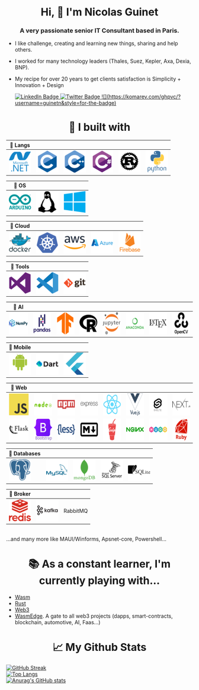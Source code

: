 <h1 align="center">Hi, 👋 I'm Nicolas Guinet</h1>   

<h3 align="center">A very passionate senior IT Consultant based in Paris.</h3>


- I like challenge, creating and learning new things, sharing and help others.
- I worked for many technology leaders (Thales, Suez, Kepler, Axa, Dexia, BNP).
- My recipe for over 20 years to get clients satisfaction is Simplicity + Innovation + Design 

  <a href="https://www.linkedin.com/in/nguinet/" rel="nofollow">
    <img src="https://img.shields.io/badge/LinkedIn-blue?style=for-the-badge&logo=linkedin&logoColor=white" alt="LinkedIn Badge"/>
  </a>  
  <a href="https://twitter.com/guinet_n">
    <img src="https://img.shields.io/badge/Twitter-blue?style=for-the-badge&logo=twitter&logoColor=white" alt="Twitter Badge"/>
  </a>
  <a href="https://komarev.com/sources/github-profile-views-counter" rel="nofollow">
  ![](https://komarev.com/ghpvc/?username=guinetn&style=for-the-badge)
</a>

<h1 align="center">🚧 I built with</h1>

| 🔴 Langs |      |      |      |      |      | 
| ---- | ---- | ---- | ---- | ---- | ---- | 
| <img src="https://github.com/devicons/devicon/blob/master/icons/dot-net/dot-net-plain-wordmark.svg" title="DotNet" alt="DotNet" style="width:60px; height:60px;max-width: 100%;"> | <img src="https://github.com/devicons/devicon/raw/master/icons/c/c-original.svg" title="C lang" alt="C lang" style="width:60px; height:60px;max-width: 100%;"> | <img src="https://github.com/devicons/devicon/blob/master/icons/cplusplus/cplusplus-original.svg" title="C++ lang" alt="C++ lang" style="width:60px; height:60px;max-width: 100%;"> | <img src="https://github.com/devicons/devicon/raw/master/icons/csharp/csharp-original.svg" title="C# lang" alt="C# lang" style="width:60px; height:60px;max-width: 100%;"> | <img src="https://github.com/devicons/devicon/blob/master/icons/rust/rust-plain.svg" title="rust" alt="rust" style="width:60px; height:60px;max-width: 100%;"> | <img src="https://github.com/devicons/devicon/blob/master/icons/python/python-original-wordmark.svg" title="python" alt="python" style="width:60px; height:60px;max-width: 100%;"> |

|  🔴 OS  |      |      |
| ---- | ---- | ---- |
| <img src="https://github.com/devicons/devicon/blob/master/icons/arduino/arduino-original-wordmark.svg" title="arduino" alt="arduino" style="width:60px; height:60px;max-width: 100%;"> | <img src="https://github.com/devicons/devicon/blob/master/icons/linux/linux-plain.svg" title="linux" alt="linux" style="width:60px; height:60px;max-width: 100%;"> | <img src="https://github.com/devicons/devicon/blob/master/icons/windows8/windows8-original.svg" title="windows" alt="windows" style="width:60px; height:60px;max-width: 100%;"> |

| 🔴 Cloud|      |      |      |      |
| ---- | ---- | ---- | ---- | ---- |
| <img src="https://github.com/devicons/devicon/blob/master/icons/docker/docker-original-wordmark.svg" title="docker" alt="docker" style="width:60px; height:60px;max-width: 100%;"> | <img src="https://github.com/devicons/devicon/blob/master/icons/kubernetes/kubernetes-plain.svg" title="kubernetes" alt="kubernetes" style="width:60px; height:60px;max-width: 100%;"> | <img src="https://github.com/devicons/devicon/blob/master/icons/amazonwebservices/amazonwebservices-original-wordmark.svg" title="amazonwebservices" alt="amazonwebservices"  style="width:60px; height:60px;max-width: 100%;"> | <img src="https://github.com/devicons/devicon/blob/master/icons/azure/azure-original-wordmark.svg" title="azure" alt="azure" style="width:60px; height:60px;max-width: 100%;"> | <img src="https://github.com/devicons/devicon/blob/master/icons/firebase/firebase-plain-wordmark.svg" title="firebase" alt="firebase" style="width:60px; height:60px;max-width: 100%;">  |

| 🔴 Tools|      |      |
| ---- | ---- | ---- |
| <img src="https://github.com/devicons/devicon/blob/master/icons/visualstudio/visualstudio-plain.svg" title="visualstudio" alt="visualstudio" style="width:60px; height:60px;max-width: 100%;"> | <img src="https://github.com/devicons/devicon/blob/master/icons/vscode/vscode-original.svg" title="vscode" alt="vscode" style="width:60px; height:60px;max-width: 100%;"> | <img src="https://github.com/devicons/devicon/blob/master/icons/git/git-original-wordmark.svg" title="Git" alt="Git" style="width:60px; height:60px;max-width: 100%;"> |

|  🔴 AI  |      |      |      |      |      |      |      |
| ---- | ---- | ---- | ---- | ---- | ---- | ---- | ---- | 
| <img src="https://github.com/devicons/devicon/blob/master/icons/numpy/numpy-original-wordmark.svg" title="numpy" alt="numpy" style="width:60px; height:60px;max-width: 100%;"> | <img src="https://github.com/devicons/devicon/blob/master/icons/pandas/pandas-original-wordmark.svg" title="pandas" alt="pandas" style="width:60px; height:60px;max-width: 100%;"> | <img src="https://github.com/devicons/devicon/blob/master/icons/tensorflow/tensorflow-original.svg" title="tensorflow" alt="tensorflow" style="width:60px; height:60px;max-width: 100%;"> | <img src="https://github.com/devicons/devicon/blob/master/icons/r/r-plain.svg" title="R lang" alt="R lang" style="width:60px; height:60px;max-width: 100%;"> | <img src="https://github.com/devicons/devicon/blob/master/icons/jupyter/jupyter-original-wordmark.svg" title="jupyter" alt="jupyter" style="width:60px; height:60px;max-width: 100%;"> | <img src="https://github.com/devicons/devicon/blob/master/icons/anaconda/anaconda-original-wordmark.svg" title="anaconda" alt="anaconda" style="width:60px; height:60px;max-width: 100%;"> | <img src="https://github.com/devicons/devicon/blob/master/icons/latex/latex-original.svg" title="latex" alt="latex" style="width:60px; height:60px;max-width: 100%;"> | <img src="https://github.com/devicons/devicon/blob/master/icons/opencv/opencv-plain-wordmark.svg" title="opencv" alt="opencv" style="width:60px; height:60px;max-width: 100%;"> |

|  🔴 Mobile    |      |      |
| ---- | ---- | ---- |
| <img src="https://github.com/devicons/devicon/blob/master/icons/android/android-original-wordmark.svg" title="android" alt="android" style="width:60px; height:60px;max-width: 100%;"> | <img src="https://github.com/devicons/devicon/blob/master/icons/dart/dart-original-wordmark.svg" title="dart" alt="dart" style="width:60px; height:60px;max-width: 100%;"> | <img src="https://github.com/devicons/devicon/blob/master/icons/flutter/flutter-original.svg" title="flutter" alt="flutter" style="width:60px; height:60px;max-width: 100%;"> | <img src="https://github.com/devicons/devicon/blob/master/icons/androidstudio/androidstudio-original-wordmark.svg" title="androidstudio" alt="androidstudio" style="width:60px;  height:60px;max-width: 100%;">|

|  🔴 Web |      |      |      |      |      |      |      |
| ---- | ---- | ---- | ---- | ---- | ---- | ---- | ---- |    
| <img src="https://github.com/devicons/devicon/blob/master/icons/javascript/javascript-original.svg" title="javascript" alt="javascript" style="width:60px; height:60px;max-width: 100%;"> | <img src="https://github.com/devicons/devicon/blob/master/icons/nodejs/nodejs-plain-wordmark.svg" title="nodejs" alt="nodejs" style="width:60px; height:60px;max-width: 100%;"> | <img src="https://github.com/devicons/devicon/blob/master/icons/npm/npm-original-wordmark.svg" title="npm" alt="npm" style="width:60px; height:60px;max-width: 100%;"> | <img src="https://github.com/devicons/devicon/blob/master/icons/express/express-original-wordmark.svg" title="express" alt="express" style="width:60px; height:60px;max-width: 100%;"> | <img src="https://github.com/devicons/devicon/blob/master/icons/react/react-original.svg" title="react" alt="react" style="width:60px; height:60px;max-width: 100%;"> | <img src="https://github.com/devicons/devicon/blob/master/icons/vuejs/vuejs-plain-wordmark.svg" title="vuejs" alt="vuejs" style="width:60px; height:60px;max-width: 100%;"> | <img src="https://github.com/devicons/devicon/blob/master/icons/svelte/svelte-plain-wordmark.svg" title="svelte" alt="svelte" style="width:60px; height:60px;max-width: 100%;"> | <img src="https://github.com/devicons/devicon/blob/master/icons/nextjs/nextjs-original-wordmark.svg" title="nextjs" alt="nextjs" style="width:60px; height:60px;max-width: 100%;"> | 
| <img src="https://github.com/devicons/devicon/blob/master/icons/flask/flask-original-wordmark.svg" title="flask" alt="flask" style="width:60px; height:60px;max-width: 100%;"> | <img src="https://github.com/devicons/devicon/blob/master/icons/bootstrap/bootstrap-original-wordmark.svg" title="bootstrap" alt="bootstrap" style="width:60px; height:60px;max-width: 100%;"> | <img src="https://github.com/devicons/devicon/blob/master/icons/less/less-plain-wordmark.svg" title="less" alt="less" style="width:60px; height:60px;max-width: 100%;"> | <img src="https://github.com/devicons/devicon/blob/master/icons/markdown/markdown-original.svg" title="markdown" alt="markdown" style="width:60px; height:60px;max-width: 100%;"> | <img src="https://github.com/devicons/devicon/blob/master/icons/gulp/gulp-plain.svg" title="gulp" alt="gulp" style="width:60px; height:60px;max-width: 100%;"> | <img src="https://github.com/devicons/devicon/blob/master/icons/nginx/nginx-original.svg" title="nginx" alt="nginx" style="width:60px; height:60px;max-width: 100%;"> | <img src="https://github.com/devicons/devicon/blob/master/icons/hugo/hugo-original-wordmark.svg" title="hugo" alt="hugo" style="width:60px; height:60px;max-width: 100%;"> | <img src="https://github.com/devicons/devicon/blob/master/icons/ruby/ruby-plain-wordmark.svg" title="ruby" alt="ruby" style="width:60px; height:60px;max-width: 100%;"> |

|  🔴 Databases    |      |      |      |      |
| ---- | ---- | ---- | ---- | ---- | 
| <img src="https://github.com/devicons/devicon/blob/master/icons/postgresql/postgresql-plain.svg" title="postgresql" alt="postgresql" style="width:60px; height:60px;max-width: 100%;"> | <img src="https://github.com/devicons/devicon/blob/master/icons/mysql/mysql-plain-wordmark.svg" title="mysql" alt="mysql" style="width:60px; height:60px;max-width: 100%;"> | <img src="https://github.com/devicons/devicon/blob/master/icons/mongodb/mongodb-plain-wordmark.svg" title="mongodb" alt="mongodb" style="width:60px; height:60px;max-width: 100%;"> | <img src="https://github.com/devicons/devicon/blob/master/icons/microsoftsqlserver/microsoftsqlserver-plain-wordmark.svg" title="microsoftsqlserver" alt="microsoftsqlserver"  style="width:60px; height:60px;max-width: 100%;"> | <img src="https://github.com/devicons/devicon/blob/master/icons/sqlite/sqlite-plain-wordmark.svg" title="sqlite" alt="sqlite" style="width:60px; height:60px;max-width: 100%;">|

| 🔴 Broker|      |      |
| ---- | ---- | ---- |
| <img src="https://github.com/devicons/devicon/blob/master/icons/redis/redis-plain-wordmark.svg" title="redis" alt="redis" style="width:60px; height:60px;max-width: 100%;"> | <img src="https://github.com/devicons/devicon/blob/master/icons/apachekafka/apachekafka-original-wordmark.svg" title="apachekafka" alt="apachekafka" style="width:60px;  height:60px;max-width: 100%;"> | RabbitMQ|

<br/>
…and many more like MAUI/Winforms, Apsnet-core, Powershell…

<h1 align="center">📚 As a constant learner, I'm currently playing with...</h1>

- [Wasm](https://webassembly.org/)  
- [Rust](https://developer.mozilla.org/en-US/docs/WebAssembly/Rust_to_wasm)  
- [Web3](https://web3.foundation/)  
- [WasmEdge](https://www.secondstate.io/). A gate to all web3 projects (dapps, smart-contracts, blockchain, automotive, AI, Faas…)  

<h1 align="center">📈 My Github Stats</h1>

[![GitHub Streak](http://github-readme-streak-stats.herokuapp.com?user=guinetn&theme=dark&background=000000)](https://git.io/streak-stats)
<br/>
[![Top Langs](https://github-readme-stats.vercel.app/api/top-langs/?username=guinetn&theme=vision-friendly-dark&layout=compact)](https://github.com/guinetn/github-readme-stats)
<br/>
[![Anurag's GitHub stats](https://github-readme-stats.vercel.app/api?username=guinetn&theme=codeSTACKr)](https://github.com/anuraghazra/github-readme-stats)


